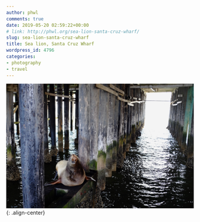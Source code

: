 ```yaml
---
author: phwl
comments: true
date: 2019-05-20 02:59:22+00:00
# link: http://phwl.org/sea-lion-santa-cruz-wharf/
slug: sea-lion-santa-cruz-wharf
title: Sea lion, Santa Cruz Wharf
wordpress_id: 4796
categories:
- photography
- travel
---
```



![](/assets/images/2019/05/DSCF6081.jpg){: .align-center}

